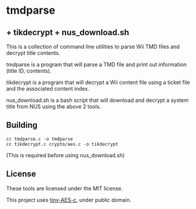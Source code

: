 # tmdparse

## + tikdecrypt + nus_download.sh

This is a collection of command line utilities to parse Wii TMD files and decrypt title contents.

tmdparse is a program that will parse a TMD file and print out information (title ID, contents).

tikdecrypt is a program that will decrypt a Wii content file using a ticket file and the associated content index.

nus_download.sh is a bash script that will download and decrypt a system title from NUS using the above 2 tools.

## Building

```
cc tmdparse.c -o tmdparse
cc tikdecrypt.c crypto/aes.c -o tikdecrypt
```

(This is required before using nus_download.sh)

## License

These tools are licensed under the MIT license.

This project uses [tiny-AES-c](https://github.com/kokke/tiny-AES-c), under public domain.